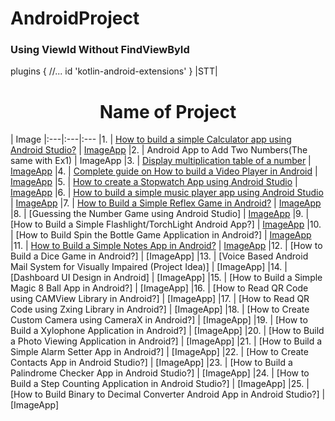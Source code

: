 # AndroidProject
### Using ViewId Without FindViewById
plugins {
    //...
    id 'kotlin-android-extensions'
}
|STT| <h1 align="center"> Name of Project </h1> | Image
|:---|:---|:---
|1.	| [How to build a simple Calculator app using Android Studio?](https://github.com/TaHieu279/AndroidProject/blob/main/Caculator/app/src/main/java/com/tavanhieu/caculator/MainActivity.kt) | [ImageApp](https://github.com/TaHieu279/AndroidProject/blob/main/ImageForApp/ex1.md)
|2.	| Android App to Add Two Numbers(The same with Ex1) | ImageApp
|3.	| [Display multiplication table of a number](https://github.com/TaHieu279/AndroidProject/blob/main/MutipleTableOfNumber/app/src/main/java/com/tavanhieu/mutipletableofnumber/MainActivity.kt)  | [ImageApp](https://github.com/TaHieu279/AndroidProject/blob/main/ImageForApp/ex3.md)
|4.	| [Complete guide on How to build a Video Player in Android](https://github.com/TaHieu279/AndroidProject/blob/main/VideoPlayer/MainActivity.kt) | [ImageApp](https://github.com/TaHieu279/AndroidProject/blob/main/ImageForApp/ex4.md)
|5.	| [How to create a Stopwatch App using Android Studio](https://github.com/TaHieu279/AndroidProject/blob/main/StopWatch/app/src/main/java/com/tavanhieu/stopwatch/MainActivity.kt) | [ImageApp](https://github.com/TaHieu279/AndroidProject/blob/main/ImageForApp/ex5.md)
|6.	| [How to build a simple music player app using Android Studio](https://github.com/TaHieu279/AndroidProject/blob/main/SimpleMusicPlayer/app/src/main/java/com/tavanhieu/simplemusicplayer/MainActivity.kt) | [ImageApp](https://github.com/TaHieu279/AndroidProject/blob/main/ImageForApp/ex6.md)
|7.	| [How to Build a Simple Reflex Game in Android?](https://github.com/TaHieu279/AndroidProject/blob/main/SimpleReflex/app/src/main/java/com/tavanhieu/simplereflex/MainActivity.kt) | [ImageApp](https://github.com/TaHieu279/AndroidProject/blob/main/ImageForApp/ex7.md)
|8.	| [Guessing the Number Game using Android Studio] | [ImageApp](https://github.com/TaHieu279/AndroidProject/blob/main/ImageForApp/ex8.md)
|9.	| [How to Build a Simple Flashlight/TorchLight Android App?] | [ImageApp](https://github.com/TaHieu279/AndroidProject/blob/main/ImageForApp/ex9.md)
|10. | [How to Build Spin the Bottle Game Application in Android?] | [ImageApp](https://github.com/TaHieu279/AndroidProject/blob/main/ImageForApp/ex10.md)
|11. | [How to Build a Simple Notes App in Android?](https://github.com/TaHieu279/NoteApp/tree/main/NoteApp/app/src/main/java/com/tavanhieu/noteapp) | [ImageApp](https://github.com/TaHieu279/AndroidProject/blob/main/ImageForApp/ex11.md)
|12. | [How to Build a Dice Game in Android?] | [ImageApp]
|13. | [Voice Based Android Mail System for Visually Impaired (Project Idea)] | [ImageApp]
|14. | [Dashboard UI Design in Android] | [ImageApp]
|15. | [How to Build a Simple Magic 8 Ball App in Android?] | [ImageApp]
|16. | [How to Read QR Code using CAMView Library in Android?] | [ImageApp]
|17. | [How to Read QR Code using Zxing Library in Android?] | [ImageApp]
|18. | [How to Create Custom Camera using CameraX in Android?] | [ImageApp]
|19. | [How to Build a Xylophone Application in Android?] | [ImageApp]
|20. | [How to Build a Photo Viewing Application in Android?] | [ImageApp]
|21. | [How to Build a Simple Alarm Setter App in Android?] | [ImageApp]
|22. | [How to Create Contacts App in Android Studio?] | [ImageApp]
|23. | [How to Build a Palindrome Checker App in Android Studio?] | [ImageApp]
|24. | [How to Build a Step Counting Application in Android Studio?] | [ImageApp]
|25. | [How to Build Binary to Decimal Converter Android App in Android Studio?] | [ImageApp]
